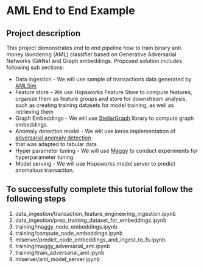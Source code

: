 # AML End to End Example

## Project description
This project demonstrates end to end pipeline how to train binary anti money laundering (AML) classifier based on 
Generative Adversarial Networks (GANs) and Graph embeddings. Proposed solution includes following sub sections:  

* Data ingestion - We will use sample of transactions data generated by [AMLSim](https://github.com/IBM/AMLSim) 
* Feature store – We use Hopsworks Feature Store to compute features, organize them as feature groups and store for 
downstream analysis, such as creating training datasets for model training, as well as retrieving them      
* Graph Embeddings - We will use [StellarGraph](https://github.com/stellargraph/stellargraph) library to compute graph 
embeddings.
* Anomaly detection model - We will use keras implementation of [adversarial anomaly detection](https://arxiv.org/pdf/1905.11034.pdf) 
* that was adapted to tabular data.
* Hyper parameter tuning - We will use [Maggy](https://github.com/logicalclocks/maggy) to conduct experiments for hyperparameter tuning.  
* Model serving - We will use Hopsworks model server to predict anomalous transaction. 
 
## To successfully complete this tutorial follow the following steps 

1) data_ingestion/transaction_feature_engineering_ingestion.ipynb 
2) data_ingestion/prep_training_dataset_for_embeddings.ipynb
3) training/maggy_node_embeddings.ipynb
4) training/compute_node_embeddings.ipynb 
5) mlserver/predict_node_embeddings_and_ingest_to_fs.ipynb
6) training/maggy_adversarial_aml.ipynb
7) training/train_adversarial_aml.ipynb
8) mlserver/aml_model_server.ipynb